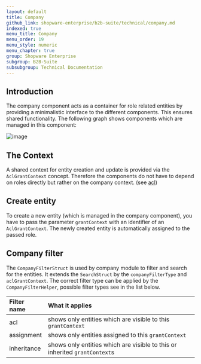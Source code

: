 ```yaml
---
layout: default
title: Company
github_link: shopware-enterprise/b2b-suite/technical/company.md
indexed: true
menu_title: Company
menu_order: 19
menu_style: numeric
menu_chapter: true
group: Shopware Enterprise
subgroup: B2B-Suite
subsubgroup: Technical Documentation
---
```


<div class="toc-list"></div>

## Introduction

The company component acts as a container for role related entities by providing a minimalistic interface to the different components. This ensures shared functionality. The following graph shows components which are managed in this component:

![image](/assets/img/b2b/company-management.svg)

## The Context

A shared context for entity creation and update is provided via the `AclGrantContext` concept. Therefore the components do not have to depend on roles directly but rather on the company context. (see [acl](/shopware-enterprise/b2b-suite/technical/acl/))

## Create entity

To create a new entity (which is managed in the company component), you have to pass the parameter `grantContext` with an identifier of an `AclGrantContext`. The newly created entity is automatically assigned to the passed role.

## Company filter

The `CompanyFilterStruct` is used by company module to filter and search for the entities. It extends the `SearchStruct` by the `companyFilterType` and `aclGrantContext`. The correct filter type can be applied by the `CompanyFilterHelper`, possible filter types see in the list below.

| Filter name | What it applies                                                            |
| :---------- | :------------------------------------------------------------------------- |
| acl         | shows only entities which are visible to this `grantContext`               |
| assignment  | shows only entities assigned to this `grantContext`                        |
| inheritance | shows only entities which are visible to this or inherited `grantContext`s |
